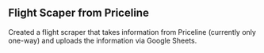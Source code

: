 ## Flight Scaper from Priceline

Created a flight scraper that takes information from Priceline (currently only one-way) and uploads the information via Google Sheets.
